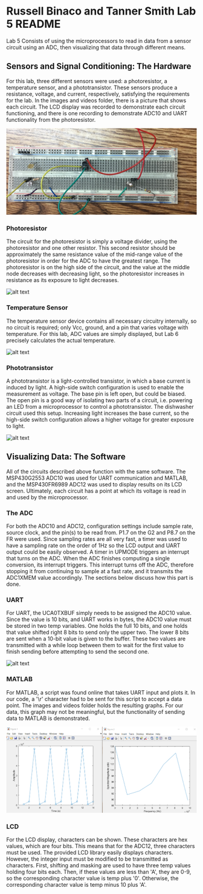 # Russell Binaco and Tanner Smith Lab 5 README

Lab 5 Consists of using the microprocessors to read in data from a sensor circuit using an ADC, then visualizing that data through different means.

## Sensors and Signal Conditioning: The Hardware
For this lab, three different sensors were used: a photoresistor, a temperature sensor, and a phototransistor. These sensors produce a resistance, voltage, and current, respectively, satisfying
the requirements for the lab. 
In the images and videos folder, there is a picture that shows each circuit. 
The LCD display was recorded to demonstrate each circuit functioning, and there is one recording to demonstrate ADC10 and UART functionality from the photoresistor.

![alt text](https://github.com/RU09342/lab-5-sensing-the-world-around-you-tanner-and-russell/blob/master/Lab5%20images%20and%20videos/All%20three%20circuits.jpg)

### Photoresistor
The circuit for the photoresistor is simply a voltage divider, using the photoresistor and one other resistor. This second resistor should be approximately the same resistance value of the
mid-range value of the photoresistor in order for the ADC to have the greatest range. The photoresistor is on the high side of the circuit, and the value at the middle node decreases with
decreasing light, so the photoresistor increases in resistance as its exposure to light decreases. 

![alt text](https://github.com/RU09342/lab-5-sensing-the-world-around-you-tanner-and-russell/blob/master/Lab5%20images%20and%20videos/Photoresistor%20GIF.gif)

### Temperature Sensor
The temperature sensor device contains all necessary circuitry internally, so no circuit is required; only Vcc, ground, and a pin that varies voltage with temperature. For this lab, ADC 
values are simply displayed, but Lab 6 precisely calculates the actual temperature. 

![alt text](https://github.com/RU09342/lab-5-sensing-the-world-around-you-tanner-and-russell/blob/master/Lab5%20images%20and%20videos/Temperature%20Sensor%20GIF.gif)

### Phototransistor
A phototransistor is a light-controlled transistor, in which a base current is induced by light. A high-side switch configuration is used to enable the measurement as voltage. 
The base pin is left open, but could be biased. The open pin is a good way of isolating two parts of a circuit, i.e. powering an LED from a microprocessor to control a phototransistor.
The dishwasher circuit used this setup. Increasing light increases the base current, so the high-side switch configuration allows a higher voltage for greater exposure to light. 

![alt text](https://github.com/RU09342/lab-5-sensing-the-world-around-you-tanner-and-russell/blob/master/Lab5%20images%20and%20videos/Phototransistor%20GIF.gif)

## Visualizing Data: The Software
All of the circuits described above function with the same software. The MSP430G2553 ADC10 was used for UART communication and MATLAB, and the MSP430FR6989 ADC12 was used to display
results on its LCD screen. Ultimately, each circuit has a point at which its voltage is read in and used by the microprocessor.

### The ADC
For both the ADC10 and ADC12, configuration settings include sample rate, source clock, and the pin(s) to be read from. P1.7 on the G2 and P8.7 on the FR were used. Since sampling rates are
all very fast, a timer was used to have a sampling rate on the order of 1Hz so the LCD output and UART output could be easily observed. A timer in UPMODE triggers an interrupt that turns on 
the ADC. When the ADC finishes computing a single conversion, its interrupt triggers. This interrupt turns off the ADC, therefore stopping it from continuing to sample at a fast rate, and
it transmits the ADC1XMEM value accordingly. The sections below discuss how this part is done.

### UART
For UART, the UCA0TXBUF simply needs to be assigned the ADC10 value. Since the value is 10 bits, and UART works in bytes, the ADC10 value must be stored in two temp variables. One holds the
full 10 bits, and one holds that value shifted right 8 bits to send only the upper two. The lower 8 bits are sent when a 10-bit value is given to the buffer. These two values are transmitted
with a while loop between them to wait for the first value to finish sending before attempting to send the second one.

![alt text](https://github.com/RU09342/lab-5-sensing-the-world-around-you-tanner-and-russell/blob/master/Lab5%20images%20and%20videos/ADC10%20UART%20GIF.gif)

### MATLAB
For MATLAB, a script was found online that takes UART input and plots it. In our code, a '\r' character had to be sent for this script to accept a data point. The images and videos folder
holds the resulting graphs. For our data, this graph may not be meaningful, but the functionality of sending data to MATLAB is demonstrated. 

![alt text](https://github.com/RU09342/lab-5-sensing-the-world-around-you-tanner-and-russell/blob/master/Lab5%20images%20and%20videos/matlab%20plot.PNG)

### LCD
For the LCD display, characters can be shown. These characters are hex values, which are four bits. This means that for the ADC12, three characters must be used. The provided LCD library easily
displays characters. However, the integer input must be modified to be transmitted as characters. First, shifting and masking are used to have three temp values holding four bits each. Then, if
these values are less than 'A', they are 0-9, so the corresponding character value is temp plus '0'. Otherwise, the corresponding character value is temp minus 10 plus 'A'. 